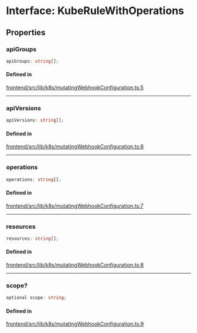 # Interface: KubeRuleWithOperations

## Properties

### apiGroups

```ts
apiGroups: string[];
```

#### Defined in

[frontend/src/lib/k8s/mutatingWebhookConfiguration.ts:5](https://github.com/headlamp-k8s/headlamp/blob/2481a1c9f2b4a69a9320466e7a455215b14b97b0/frontend/src/lib/k8s/mutatingWebhookConfiguration.ts#L5)

***

### apiVersions

```ts
apiVersions: string[];
```

#### Defined in

[frontend/src/lib/k8s/mutatingWebhookConfiguration.ts:6](https://github.com/headlamp-k8s/headlamp/blob/2481a1c9f2b4a69a9320466e7a455215b14b97b0/frontend/src/lib/k8s/mutatingWebhookConfiguration.ts#L6)

***

### operations

```ts
operations: string[];
```

#### Defined in

[frontend/src/lib/k8s/mutatingWebhookConfiguration.ts:7](https://github.com/headlamp-k8s/headlamp/blob/2481a1c9f2b4a69a9320466e7a455215b14b97b0/frontend/src/lib/k8s/mutatingWebhookConfiguration.ts#L7)

***

### resources

```ts
resources: string[];
```

#### Defined in

[frontend/src/lib/k8s/mutatingWebhookConfiguration.ts:8](https://github.com/headlamp-k8s/headlamp/blob/2481a1c9f2b4a69a9320466e7a455215b14b97b0/frontend/src/lib/k8s/mutatingWebhookConfiguration.ts#L8)

***

### scope?

```ts
optional scope: string;
```

#### Defined in

[frontend/src/lib/k8s/mutatingWebhookConfiguration.ts:9](https://github.com/headlamp-k8s/headlamp/blob/2481a1c9f2b4a69a9320466e7a455215b14b97b0/frontend/src/lib/k8s/mutatingWebhookConfiguration.ts#L9)
